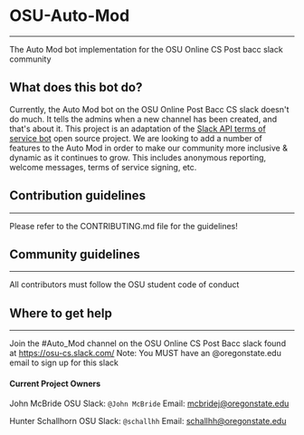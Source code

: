 # OSU-Auto-Mod
___
The Auto Mod bot implementation for the OSU Online CS Post bacc slack community

## What does this bot do?
Currently, the Auto Mod bot on the OSU Online Post Bacc CS slack doesn't do much. It tells the admins when a new channel has been created, and that's about it. This project is an adaptation of the [Slack API terms of service bot](https://github.com/slackapi/template-terms-of-service) open source project. We are looking to add a number of features to the Auto Mod in order to make our community more inclusive & dynamic as it continues to grow. This includes anonymous reporting, welcome messages, terms of service signing, etc. 

## Contribution guidelines
___
Please refer to the CONTRIBUTING.md file for the guidelines!

## Community guidelines
___
All contributors must follow the OSU student code of conduct 

## Where to get help
___
Join the #Auto_Mod channel on the OSU Online CS Post Bacc slack found at https://osu-cs.slack.com/
Note: You MUST have an @oregonstate.edu email to sign up for this slack

#### Current Project Owners
John McBride 
OSU Slack: `@John McBride`
Email: mcbridej@oregonstate.edu

Hunter Schallhorn
OSU Slack: `@schallhh`
Email: schallhh@oregonstate.edu
